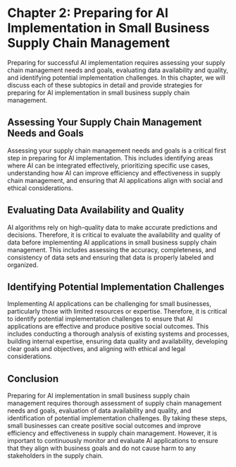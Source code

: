 Chapter 2: Preparing for AI Implementation in Small Business Supply Chain Management
====================================================================================

Preparing for successful AI implementation requires assessing your supply chain management needs and goals, evaluating data availability and quality, and identifying potential implementation challenges. In this chapter, we will discuss each of these subtopics in detail and provide strategies for preparing for AI implementation in small business supply chain management.

Assessing Your Supply Chain Management Needs and Goals
------------------------------------------------------

Assessing your supply chain management needs and goals is a critical first step in preparing for AI implementation. This includes identifying areas where AI can be integrated effectively, prioritizing specific use cases, understanding how AI can improve efficiency and effectiveness in supply chain management, and ensuring that AI applications align with social and ethical considerations.

Evaluating Data Availability and Quality
----------------------------------------

AI algorithms rely on high-quality data to make accurate predictions and decisions. Therefore, it is critical to evaluate the availability and quality of data before implementing AI applications in small business supply chain management. This includes assessing the accuracy, completeness, and consistency of data sets and ensuring that data is properly labeled and organized.

Identifying Potential Implementation Challenges
-----------------------------------------------

Implementing AI applications can be challenging for small businesses, particularly those with limited resources or expertise. Therefore, it is critical to identify potential implementation challenges to ensure that AI applications are effective and produce positive social outcomes. This includes conducting a thorough analysis of existing systems and processes, building internal expertise, ensuring data quality and availability, developing clear goals and objectives, and aligning with ethical and legal considerations.

Conclusion
----------

Preparing for AI implementation in small business supply chain management requires thorough assessment of supply chain management needs and goals, evaluation of data availability and quality, and identification of potential implementation challenges. By taking these steps, small businesses can create positive social outcomes and improve efficiency and effectiveness in supply chain management. However, it is important to continuously monitor and evaluate AI applications to ensure that they align with business goals and do not cause harm to any stakeholders in the supply chain.
